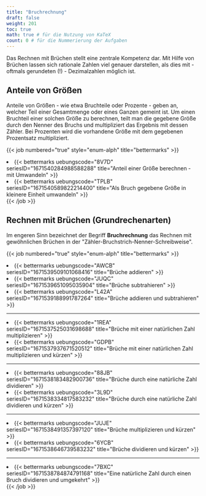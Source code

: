 ```yaml
---
title: "Bruchrechnung"
draft: false
weight: 201
toc: true
math: true # für die Nutzung von KaTeX
count: 0 # für die Nummerierung der Aufgaben
---
```


Das Rechnen mit Brüchen stellt eine zentrale Kompetenz dar. Mit Hilfe von Brüchen lassen sich rationale Zahlen viel genauer darstellen, als dies mit - oftmals gerundeten (!) - Dezimalzahlen möglich ist.

## Anteile von Größen

Anteile von Größen - wie etwa Bruchteile oder Prozente - geben an, welcher Teil einer Gesamtmenge oder eines Ganzen gemeint ist. Um einen Bruchteil einer solchen Größe zu berechnen, teilt man die gegebene Größe durch den Nenner des Bruchs und multipliziert das Ergebnis mit dessen Zähler. Bei Prozenten wird die vorhandene Größe mit dem gegebenen Prozentsatz multipliziert.

{{< job numbered="true" style="enum-alph" title="bettermarks" >}}
<li>{{< bettermarks uebungscode="8V7D" seriesID="1671540284988588288" title="Anteil einer Größe berechnen - mit Umwandeln" >}}</li>
<li>{{< bettermarks uebungscode="TPLB" seriesID="1671540589822214400" title="Als Bruch gegebene Größe in kleinere Einheit umwandeln" >}}</li>
{{< /job >}}

## Rechnen mit Brüchen (Grundrechenarten)

Im engeren Sinn bezeichnet der Begriff **Bruchrechnung** das Rechnen mit gewöhnlichen Brüchen in der "Zähler-Bruchstrich-Nenner-Schreibweise".

{{< job numbered="true" style="enum-alph" title="bettermarks" >}}
<li>{{< bettermarks uebungscode="AWCB" seriesID="1671539509101068416" title="Brüche addieren" >}}</li>
<li>{{< bettermarks uebungscode="JUQC" seriesID="1671539651095035904" title="Brüche subtrahieren" >}}</li>
<li>{{< bettermarks uebungscode="L42A" seriesID="1671539188991787264" title="Brüche addieren und subtrahieren" >}}</li>
<hr>
<li>{{< bettermarks uebungscode="1REA" seriesID="1671537525031698688" title="Brüche mit einer natürlichen Zahl multiplizieren" >}}</li>
<li>{{< bettermarks uebungscode="GDPB" seriesID="1671537937671520512" title="Brüche mit einer natürlichen Zahl multiplizieren und kürzen" >}}</li>
<hr>
<li>{{< bettermarks uebungscode="88JB" seriesID="1671538183482900736" title="Brüche durch eine natürliche Zahl dividieren" >}}</li>
<li>{{< bettermarks uebungscode="3L9D" seriesID="1671538334817583232" title="Brüche durch eine natürliche Zahl dividieren und kürzen" >}}</li>
<hr>
<li>{{< bettermarks uebungscode="JUJE" seriesID="1671538491357397120" title="Brüche multiplizieren und kürzen" >}}</li>
<li>{{< bettermarks uebungscode="6YCB" seriesID="1671538646739583232" title="Brüche dividieren und kürzen" >}}</li>
<hr>
<li>{{< bettermarks uebungscode="7BXC" seriesID="1671538784874791168" title="Eine natürliche Zahl durch einen Bruch dividieren und umgekehrt" >}}</li>
{{< /job >}}
